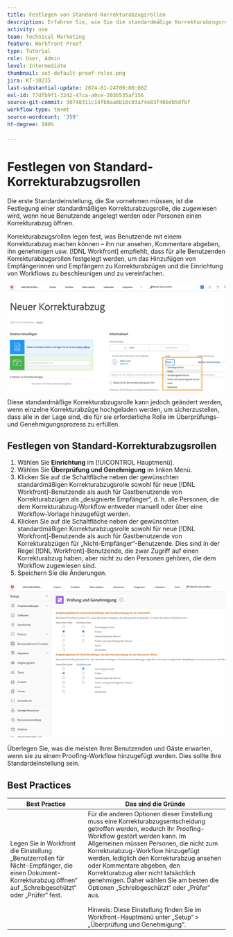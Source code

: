 ```yaml
---
title: Festlegen von Standard-Korrekturabzugsrollen
description: Erfahren Sie, wie Sie die standardmäßige Korrekturabzugsrolle festlegen, die zugewiesen wird, wenn neue Benutzende angelegt werden oder Personen einen Korrekturabzug öffnen.
activity: use
team: Technical Marketing
feature: Workfront Proof
type: Tutorial
role: User, Admin
level: Intermediate
thumbnail: set-default-proof-roles.png
jira: KT-10235
last-substantial-update: 2024-01-24T00:00:00Z
exl-id: 77dfb9f1-3242-47ca-a0ce-203b535af156
source-git-commit: 30748311c14fb8aa6b10c03a74e83f46bdb5dfbf
workflow-type: tm+mt
source-wordcount: '359'
ht-degree: 100%

---
```


# Festlegen von Standard-Korrekturabzugsrollen



Die erste Standardeinstellung, die Sie vornehmen müssen, ist die Festlegung einer standardmäßigen Korrekturabzugsrolle, die zugewiesen wird, wenn neue Benutzende angelegt werden oder Personen einen Korrekturabzug öffnen.

Korrekturabzugsrollen legen fest, was Benutzende mit einem Korrekturabzug machen können – ihn nur ansehen, Kommentare abgeben, ihn genehmigen usw. [!DNL Workfront] empfiehlt, dass für alle Benutzenden Korrekturabzugsrollen festgelegt werden, um das Hinzufügen von Empfängerinnen und Empfängern zu Korrekturabzügen und die Einrichtung von Workflows zu beschleunigen und zu vereinfachen.

![Beim Hochladen eines Korrekturabzugs können Korrekturabzugsrollen ausgewählt werden](assets/proof-system-setups-proof-role-example.png)

Diese standardmäßige Korrekturabzugsrolle kann jedoch geändert werden, wenn einzelne Korrekturabzüge hochgeladen werden, um sicherzustellen, dass alle in der Lage sind, die für sie erforderliche Rolle im Überprüfungs- und Genehmigungsprozess zu erfüllen.


## Festlegen von Standard-Korrekturabzugsrollen

1. Wählen Sie **Einrichtung** im [!UICONTROL Hauptmenü].
1. Wählen Sie **Überprüfung und Genehmigung** im linken Menü.
1. Klicken Sie auf die Schaltfläche neben der gewünschten standardmäßigen Korrekturabzugsrolle sowohl für neue [!DNL Workfront]-Benutzende als auch für Gastbenutzende von Korrekturabzügen als „designierte Empfänger“, d. h. alle Personen, die dem Korrekturabzug-Workflow entweder manuell oder über eine Workflow-Vorlage hinzugefügt werden.
1. Klicken Sie auf die Schaltfläche neben der gewünschten standardmäßigen Korrekturabzugsrolle sowohl für neue [!DNL Workfront]-Benutzende als auch für Gastbenutzende von Korrekturabzügen für „Nicht-Empfänger“-Benutzende. Dies sind in der Regel [!DNL Workfront]-Benutzende, die zwar Zugriff auf einen Korrekturabzug haben, aber nicht zu den Personen gehören, die dem Workflow zugewiesen sind.
1. Speichern Sie die Änderungen.

![Überprüfungs- und Genehmigungseinstellungen in Workfront](assets/proof-system-setups-workfront-defaults.png)

Überlegen Sie, was die meisten Ihrer Benutzenden und Gäste erwarten, wenn sie zu einem Proofing-Workflow hinzugefügt werden. Dies sollte Ihre Standardeinstellung sein.

## Best Practices

| Best Practice | Das sind die Gründe |
|---|---|
| Legen Sie in Workfront die Einstellung „Benutzerrollen für Nicht-Empfänger, die einen Dokument-Korrekturabzug öffnen“ auf „Schreibgeschützt“ oder „Prüfer“ fest. | Für die anderen Optionen dieser Einstellung muss eine Korrekturabzugsentscheidung getroffen werden, wodurch Ihr Proofing-Workflow gestört werden kann. Im Allgemeinen müssen Personen, die nicht zum Korrekturabzug-Workflow hinzugefügt werden, lediglich den Korrekturabzug ansehen oder Kommentare abgeben, den Korrekturabzug aber nicht tatsächlich genehmigen. Daher wählen Sie am besten die Optionen „Schreibgeschützt“ oder „Prüfer“ aus. <br> <br>Hinweis: Diese Einstellung finden Sie im Workfront-Hauptmenü unter „Setup“ > „Überprüfung und Genehmigung“. |

